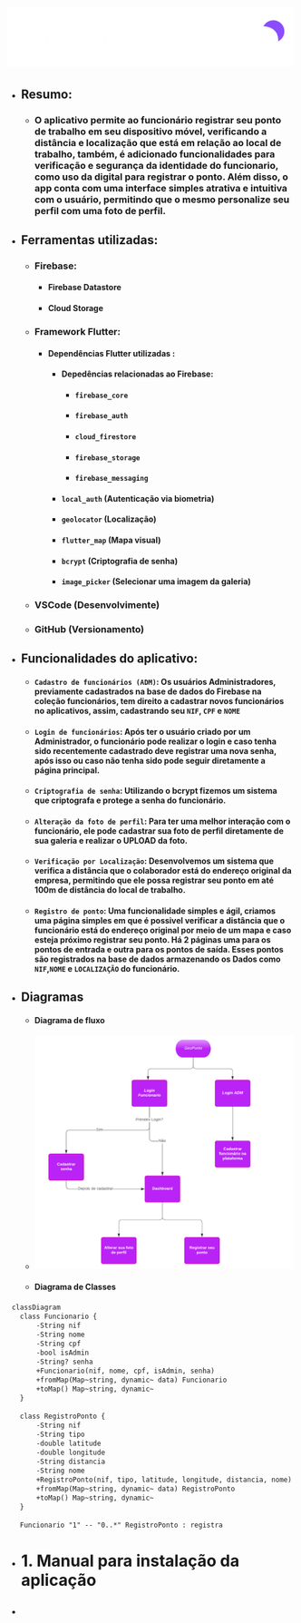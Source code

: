 # <img src="./imagens/logo1.png" align="text-center">

- ## Resumo:
  - ### O aplicativo permite ao funcionário registrar seu ponto de trabalho em seu dispositivo móvel, verificando a distância e localização que está em relação ao local de trabalho, também, é adicionado funcionalidades para verificação e segurança da identidade do funcionario, como uso da digital para registrar o ponto. Além disso, o app conta com uma interface simples atrativa e intuitiva com o usuário, permitindo que o mesmo personalize seu perfil com uma foto de perfil.

- ## Ferramentas utilizadas:
  - ### Firebase:
    - ####  Firebase Datastore
    - ####  Cloud Storage
  - ### Framework Flutter:
      - #### **Dependências Flutter utilizadas** : 
        - #### Depedências relacionadas ao Firebase: 
            - #### `firebase_core`
            - ####  `firebase_auth`
            - ####  `cloud_firestore`
            - ####  `firebase_storage`
            - ####  `firebase_messaging`
        - #### `local_auth` (Autenticação via biometria)
        - #### `geolocator` (Localização)
        - #### `flutter_map` (Mapa visual)
        - ####  `bcrypt` (Criptografia de senha)
        - ####  `image_picker` (Selecionar uma imagem da galeria)
  - ### VSCode (Desenvolvimente)
  - ### GitHub (Versionamento)      
- ## Funcionalidades do aplicativo:
  - #### `Cadastro de funcionários (ADM)`: Os usuários Administradores, previamente cadastrados na base de dados do Firebase na coleção funcionários, tem direito a cadastrar novos funcionários no aplicativos, assim, cadastrando seu `NIF`, `CPF` e `NOME`
  - #### `Login de funcionários`: Após ter o usuário criado por um Administrador, o funcionário pode realizar o login e caso tenha sido recentemente cadastrado deve registrar uma nova senha, após isso ou caso não tenha sido pode seguir diretamente a página principal.
  - #### `Criptografia de senha`: Utilizando o bcrypt fizemos um sistema que criptografa e protege a senha do funcionário.
  - #### `Alteração da foto de perfil`: Para ter uma melhor interação com o funcionário, ele pode cadastrar sua foto de perfil diretamente de sua galeria e realizar o UPLOAD da foto.
  - #### `Verificação por Localização`: Desenvolvemos um sistema que verifica a distância que o colaborador está do endereço original da empresa, permitindo que ele possa registrar seu ponto em até 100m de distância do local de trabalho.
  - #### `Registro de ponto`: Uma funcionalidade simples e ágil, criamos uma página simples em que é possivel verificar a distância que o funcionário está do endereço original por meio de um mapa e caso esteja próximo registrar seu ponto. Há 2 páginas uma para os pontos de entrada e outra para os pontos de saída. Esses pontos são registrados na base de dados armazenando os Dados como `NIF`,`NOME` e `LOCALIZAÇÃO` do funcionário. 
- ## Diagramas
  - #### Diagrama de fluxo
  - <img src="./imagens/_Fluxograma.png">

  - #### Diagrama de Classes
 ```mermaid
  classDiagram
    class Funcionario {
        -String nif
        -String nome
        -String cpf
        -bool isAdmin
        -String? senha
        +Funcionario(nif, nome, cpf, isAdmin, senha)
        +fromMap(Map~string, dynamic~ data) Funcionario
        +toMap() Map~string, dynamic~
    }
    
    class RegistroPonto {
        -String nif
        -String tipo
        -double latitude
        -double longitude
        -String distancia
        -String nome
        +RegistroPonto(nif, tipo, latitude, longitude, distancia, nome)
        +fromMap(Map~string, dynamic~ data) RegistroPonto
        +toMap() Map~string, dynamic~
    }
    
    Funcionario "1" -- "0..*" RegistroPonto : registra
  ```
- # 1. Manual para instalação da aplicação
- ##
